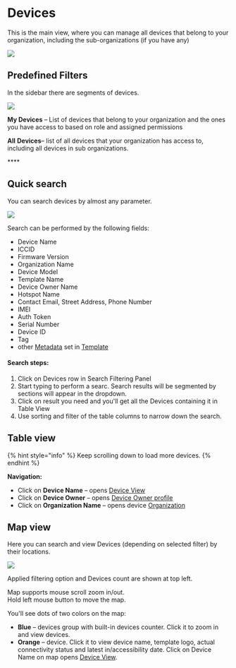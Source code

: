 # Devices

This is the main view, where you can manage all devices that belong to your organization, including the sub-organizations \(if you have any\)

![](https://user-images.githubusercontent.com/72824404/120637733-ecec6600-c477-11eb-9aff-24dbddbcb29a.png)

## Predefined Filters

In the sidebar there are segments of devices. 

![](https://user-images.githubusercontent.com/72824404/120638891-68024c00-c479-11eb-8fa0-adc2f1644392.png)

**My Devices** – List of devices that belong to your organization and the ones you have access to based on role and assigned permissions

**All** **Devices**– list of all devices that your organization has access to, including all devices in sub organizations.  

\*\*\*\*

## Quick search

You can search devices by almost any parameter. 

![](../../.gitbook/assets/quick-search.gif)

Search can be performed by the following fields:

* Device Name
* ICCID
* Firmware Version
* Organization Name
* Device Model
* Template Name
* Device Owner Name
* Hotspot Name
* Contact Email, Street Address, Phone Number
* IMEI
* Auth Token
* Serial Number
* Device ID
* Tag
* other [Metadata](device-profile/metadata.md) set in [Template](../../concepts/device-template.md)

#### Search steps:

1. Click on Devices row in Search Filtering Panel
2. Start typing to perform a searc. Search results will be segmented by sections will appear in the dropdown. 
3. Click on result you need and you'll get all the Devices containing it in Table View
4. Use sorting and filter of the table columns to narrow down the search.

## Table view

{% hint style="info" %}
Keep scrolling down to load more devices.
{% endhint %}

**Navigation:**

* Click on **Device Name** – opens [Device View](device-profile/)
* Click on **Device Owner** – opens [Device Owner profile](../users/device-owner-view.md)
* Click on **Organization Name** – opens device [Organization](../organizations.md)

## Map view

Here you can search and view Devices \(depending on selected filter\) by their locations.

![](https://user-images.githubusercontent.com/72824404/120645490-28d7f900-c481-11eb-8ea5-189ee5095ec3.png)

Applied filtering option and Devices count are shown at top left.

Map supports mouse scroll zoom in/out.  
Hold left mouse button to move the map.

You'll see dots of two colors on the map:

* **Blue** – devices group with built-in devices counter. Click it to zoom in and view devices.
* **Orange** – device. Click it to view device name, template logo, actual connectivity status and latest in/accessibility date. Click on Device Name on map opens [Device View](device-profile/).

